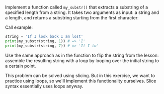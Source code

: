 
Implement a function called `my_substr()` that extracts a substring of a specified length from a string. It takes two arguments as input: a string and a length, and returns a substring starting from the first character:

Call example:

```python
string = 'If I look back I am lost'
print(my_substr(string, 1)) # => 'I'
print(my_substr(string, 7)) # => 'If I lo'
```

Use the same approach as in the function to flip the string from the lesson: assemble the resulting string with a loop by looping over the initial string to a certain point.

This problem can be solved using slicing. But in this exercise, we want to practice using loops, so we'll implement this functionality ourselves. Slice syntax essentially uses loops anyway.
